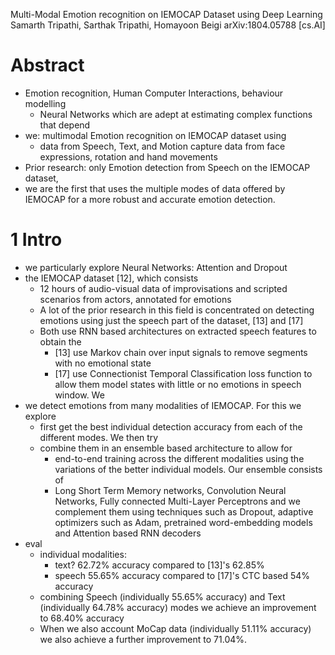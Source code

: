 Multi-Modal Emotion recognition on IEMOCAP Dataset using Deep Learning
Samarth Tripathi, Sarthak Tripathi, Homayoon Beigi
arXiv:1804.05788 [cs.AI]

# Abstract

* Emotion recognition, Human Computer Interactions, behaviour modelling
  * Neural Networks which are adept at estimating complex functions that depend
* we: multimodal Emotion recognition on IEMOCAP dataset using
  * data from Speech, Text, and Motion capture data from face expressions,
    rotation and hand movements
* Prior research: only Emotion detection from Speech on the IEMOCAP dataset,
* we are the first that uses the multiple modes of data offered by IEMOCAP for
  a more robust and accurate emotion detection. 

# 1 Intro

* we particularly explore Neural Networks: Attention and Dropout
* the IEMOCAP dataset [12], which consists
  * 12 hours of audio-visual data of improvisations and scripted scenarios from
    actors, annotated for emotions
  * A lot of the prior research in this field is concentrated on detecting
    emotions using just the speech part of the dataset, [13] and [17]
  * Both use RNN based architectures on extracted speech features to obtain the
    * [13] use Markov chain over input signals to remove segments with no
      emotional state
    * [17] use Connectionist Temporal Classification loss function to allow
      them model states with little or no emotions in speech window. We
* we detect emotions from many modalities of IEMOCAP. For this we explore
  * first get the best individual detection accuracy from each of the different
    modes. We then try
  * combine them in an ensemble based architecture to allow for
    * end-to-end training across the different modalities using the variations
      of the better individual models. Our ensemble consists of
    * Long Short Term Memory networks, Convolution Neural Networks, Fully
      connected Multi-Layer Perceptrons and we complement them using techniques
      such as Dropout, adaptive optimizers such as Adam, pretrained
      word-embedding models and Attention based RNN decoders
* eval
  * individual modalities:
    * text? 62.72% accuracy compared to [13]'s 62.85%
    * speech 55.65% accuracy compared to [17]'s CTC based 54% accuracy
  * combining Speech (individually 55.65% accuracy) and Text (individually
    64.78% accuracy) modes we achieve an improvement to 68.40% accuracy
  * When we also account MoCap data (individually 51.11% accuracy) we also
    achieve a further improvement to 71.04%.
